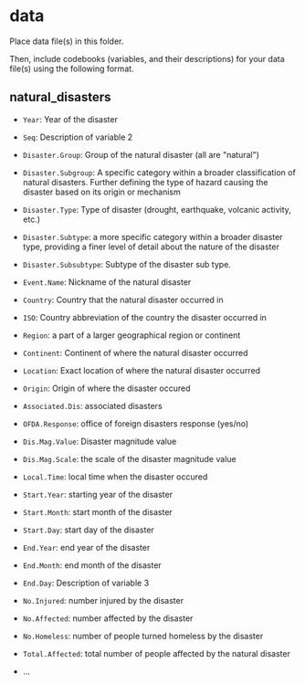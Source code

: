 # data

Place data file(s) in this folder.

Then, include codebooks (variables, and their descriptions) for your data file(s)
using the following format.

## natural_disasters

- `Year`: Year of the disaster 
- `Seq`: Description of variable 2
- `Disaster.Group`: Group of the natural disaster (all are "natural")
- `Disaster.Subgroup`: A specific category within a broader classification of natural disasters. Further defining the type of hazard causing the disaster based on its origin or mechanism
- `Disaster.Type`: Type of disaster (drought, earthquake, volcanic activity, etc.)
- `Disaster.Subtype`: a more specific category within a broader disaster type, providing a finer level of detail about the nature of the disaster
- `Disaster.Subsubtype`: Subtype of the disaster sub type. 
- `Event.Name`: Nickname of the natural disaster 
- `Country`: Country that the natural disaster occurred in 
- `ISO`: Country abbreviation of the country the disaster occurred in 
- `Region`:  a part of a larger geographical region or continent
- `Continent`: Continent of where the natural disaster occurred 
- `Location`: Exact location of where the natural disaster occurred 
- `Origin`: Origin of where the disaster occured 
- `Associated.Dis`: associated disasters 
- `OFDA.Response`: office of foreign disasters response (yes/no)
- `Dis.Mag.Value`: Disaster magnitude value 
- `Dis.Mag.Scale`: the scale of the disaster magnitude value 
- `Local.Time`: local time when the disaster occured 
- `Start.Year`: starting year of the disaster 
- `Start.Month`: start month of the disaster 
- `Start.Day`: start day of the disaster 
- `End.Year`: end year of the disaster 
- `End.Month`: end month of the disaster 
- `End.Day`: Description of variable 3
- `No.Injured`: number injured by the disaster 
- `No.Affected`: number affected by the disaster 
- `No.Homeless`: number of people turned homeless by the disaster 
- `Total.Affected`: total number of people affected by the natural disaster 




- ...
